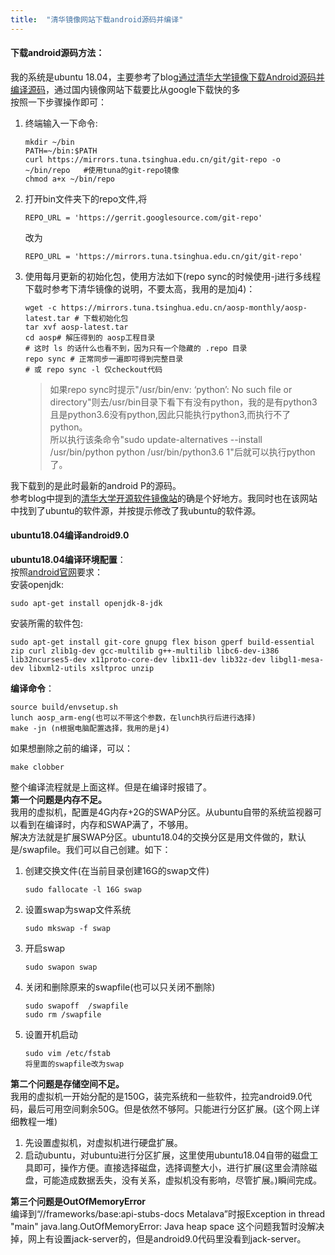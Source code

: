```yaml
---
title:  "清华镜像网站下载android源码并编译"
---
```

#### 下载android源码方法：
我的系统是ubuntu 18.04，主要参考了blog[通过清华大学镜像下载Android源码并编译源码](https://www.cnblogs.com/shenchanghui/p/8503623.html)，通过国内镜像网站下载要比从google下载快的多  
按照一下步骤操作即可：
1. 终端输入一下命令:
    ```
    mkdir ~/bin
    PATH=~/bin:$PATH
    curl https://mirrors.tuna.tsinghua.edu.cn/git/git-repo -o ~/bin/repo   #使用tuna的git-repo镜像
    chmod a+x ~/bin/repo
    ``` 
1. 打开bin文件夹下的repo文件,将
    ```
    REPO_URL = 'https://gerrit.googlesource.com/git-repo'
    ```
    改为
    ```
    REPO_URL = 'https://mirrors.tuna.tsinghua.edu.cn/git/git-repo'
    ```
3. 使用每月更新的初始化包，使用方法如下(repo sync的时候使用-j进行多线程下载时参考下清华镜像的说明，不要太高，我用的是加j4)：
    ```
    wget -c https://mirrors.tuna.tsinghua.edu.cn/aosp-monthly/aosp-latest.tar # 下载初始化包
    tar xvf aosp-latest.tar
    cd aosp# 解压得到的 aosp工程目录
    # 这时 ls 的话什么也看不到，因为只有一个隐藏的 .repo 目录
    repo sync # 正常同步一遍即可得到完整目录
    # 或 repo sync -l 仅checkout代码
    ```
    >如果repo sync时提示"/usr/bin/env: ‘python’: No such file or directory"则去/usr/bin目录下看下有没有python，我的是有python3且是python3.6没有python,因此只能执行python3,而执行不了python。  
    所以执行该条命令"sudo update-alternatives --install /usr/bin/python python /usr/bin/python3.6 1"后就可以执行python了。
    
我下载到的是此时最新的android P的源码。  
参考blog中提到的[清华大学开源软件镜像站](https://mirrors.tuna.tsinghua.edu.cn/help/AOSP/)的确是个好地方。我同时也在该网站中找到了ubuntu的软件源，并按提示修改了我ubuntu的软件源。

#### ubuntu18.04编译android9.0
**ubuntu18.04编译环境配置**：  
按照[android官网](https://source.android.google.cn/setup/build/initializing)要求：  
安装openjdk:
```
sudo apt-get install openjdk-8-jdk
```

安装所需的软件包:
```
sudo apt-get install git-core gnupg flex bison gperf build-essential zip curl zlib1g-dev gcc-multilib g++-multilib libc6-dev-i386 lib32ncurses5-dev x11proto-core-dev libx11-dev lib32z-dev libgl1-mesa-dev libxml2-utils xsltproc unzip
```

**编译命令**：
```
source build/envsetup.sh
lunch aosp_arm-eng(也可以不带这个参数，在lunch执行后进行选择)
make -jn (n根据电脑配置选择，我用的是j4)
```

如果想删除之前的编译，可以：
```
make clobber
```

整个编译流程就是上面这样。但是在编译时报错了。  
**第一个问题是内存不足。**  
我用的虚拟机，配置是4G内存+2G的SWAP分区。从ubuntu自带的系统监视器可以看到在编译时，内存和SWAP满了，不够用。  
解决方法就是扩展SWAP分区。ubuntu18.04的交换分区是用文件做的，默认是/swapfile。我们可以自己创建。如下：
1. 创建交换文件(在当前目录创建16G的swap文件)
    ```
    sudo fallocate -l 16G swap
    ``` 
2. 设置swap为swap文件系统
    ``` 
    sudo mkswap -f swap
    ``` 
3. 开启swap
    ``` 
    sudo swapon swap
    ``` 
4. 关闭和删除原来的swapfile(也可以只关闭不删除)
    ``` 
    sudo swapoff  /swapfile
    sudo rm /swapfile
    ``` 
5. 设置开机启动
    ``` 
    sudo vim /etc/fstab
    将里面的swapfile改为swap
    ``` 

**第二个问题是存储空间不足。**  
我用的虚拟机一开始分配的是150G，装完系统和一些软件，拉完android9.0代码，最后可用空间剩余50G。但是依然不够阿。只能进行分区扩展。(这个网上详细教程一堆)
1. 先设置虚拟机，对虚拟机进行硬盘扩展。
2. 启动ubuntu，对ubuntu进行分区扩展，这里使用ubuntu18.04自带的磁盘工具即可，操作方便。直接选择磁盘，选择调整大小，进行扩展(这里会清除磁盘，可能造成数据丢失，没有关系，虚拟机没有影响，尽管扩展。)瞬间完成。

**第三个问题是OutOfMemoryError**  
编译到“//frameworks/base:api-stubs-docs Metalava”时报Exception in thread "main" java.lang.OutOfMemoryError: Java heap space
这个问题我暂时没解决掉，网上有设置jack-server的，但是android9.0代码里没看到jack-server。
